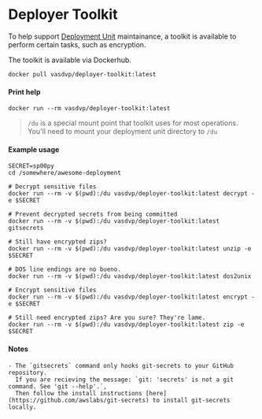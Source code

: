 # Deployer Toolkit

To help support [Deployment Unit](deployment-unit.md) maintainance, a
toolkit is available to perform certain tasks, such as encryption.

The toolkit is available via Dockerhub.


```
docker pull vasdvp/deployer-toolkit:latest
```

#### Print help
```
docker run --rm vasdvp/deployer-toolkit:latest
```

> `/du` is a special mount point that toolkit uses for most operations.
> You'll need to mount your deployment unit directory to `/du`


#### Example usage
```
SECRET=sp00py
cd /somewhere/awesome-deployment

# Decrypt sensitive files
docker run --rm -v $(pwd):/du vasdvp/deployer-toolkit:latest decrypt -e $SECRET

# Prevent decrypted secrets from being committed
docker run --rm -v $(pwd):/du vasdvp/deployer-toolkit:latest gitsecrets

# Still have encrypted zips?
docker run --rm -v $(pwd):/du vasdvp/deployer-toolkit:latest unzip -e $SECRET

# DOS line endings are no bueno.
docker run --rm -v $(pwd):/du vasdvp/deployer-toolkit:latest dos2unix

# Encrypt sensitive files
docker run --rm -v $(pwd):/du vasdvp/deployer-toolkit:latest encrypt -e $SECRET

# Still need encrypted zips? Are you sure? They're lame.
docker run --rm -v $(pwd):/du vasdvp/deployer-toolkit:latest zip -e $SECRET
```


#### Notes
```
- The `gitsecrets` command only hooks git-secrets to your GitHub repository.
  If you are recieving the message: `git: 'secrets' is not a git command. See 'git --help'.`,
  Then follow the install instructions [here](https://github.com/awslabs/git-secrets) to install git-secrets locally.
```
